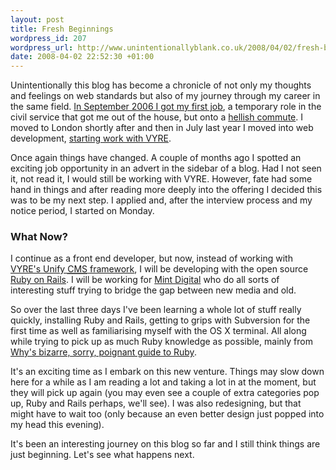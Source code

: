 ```yaml
--- 
layout: post
title: Fresh Beginnings
wordpress_id: 207
wordpress_url: http://www.unintentionallyblank.co.uk/2008/04/02/fresh-beginnings/
date: 2008-04-02 22:52:30 +01:00
---
```

<p>Unintentionally this blog has become a chronicle of not only my thoughts and feelings on web standards but also of my journey through my career in the same field. <a href="http://www.unintentionallyblank.co.uk/2006/09/30/out-of-the-blue-a-job/">In September 2006 I got my first job</a>, a temporary role in the civil service that got me out of the house, but onto a <a href="http://www.unintentionallyblank.co.uk/2006/10/15/commuting-not-a-way-of-life/">hellish commute</a>. I moved to London shortly after and then in July last year I moved into web development, <a href="http://www.unintentionallyblank.co.uk/2007/07/03/the-end-of-one-good-thing-and-the-start-of-something-really-special/">starting work with VYRE</a>.</p>

<p>Once again things have changed. A couple of months ago I spotted an exciting job opportunity in an advert in the sidebar of a blog. Had I not seen it, not read it, I would still be working with VYRE. However, fate had some hand in things and after reading more deeply into the offering I decided this was to be my next step. I applied and, after the interview process and my notice period, I started on Monday.</p>

<h3>What Now?</h3>

<p>I continue as a front end developer, but now, instead of working with <a href="http://www.vyre.com/products/vyre-unify/">VYRE's Unify <abbr title="Content Management System">CMS</abbr> framework</a>, I will be developing with the open source <a href="http://www.rubyonrails.com/">Ruby on Rails</a>. I will be working for <a href="http://www.mintdigital.com">Mint Digital</a> who do all sorts of interesting stuff trying to bridge the gap between new media and old.</p>

<p>So over the last three days I've been learning a whole lot of stuff really quickly, installing Ruby and Rails, getting to grips with Subversion for the first time as well as familiarising myself with the OS X terminal. All along while trying to pick up as much Ruby knowledge as possible, mainly from <a href="http://poignantguide.net/ruby/">Why's bizarre, sorry, poignant guide to Ruby</a>.</p>

<p>It's an exciting time as I embark on this new venture. Things may slow down here for a while as I am reading a lot and taking a lot in at the moment, but they will pick up again (you may even see a couple of extra categories pop up, Ruby and Rails perhaps, we'll see). I was also redesigning, but that might have to wait too (only because an even better design just popped into my head this evening).</p>

<p>It's been an interesting journey on this blog so far and I still think things are just beginning. Let's see what happens next.</p>

